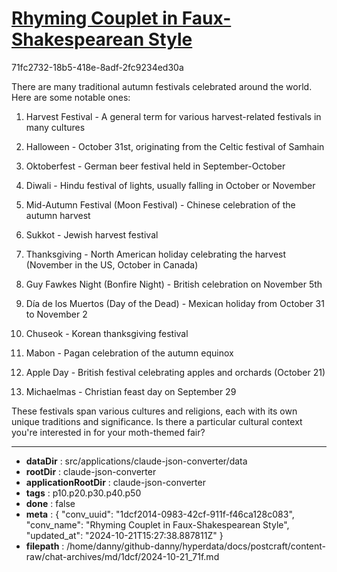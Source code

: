 # [Rhyming Couplet in Faux-Shakespearean Style](https://claude.ai/chat/1dcf2014-0983-42cf-911f-f46ca128c083)

71fc2732-18b5-418e-8adf-2fc9234ed30a

 There are many traditional autumn festivals celebrated around the world. Here are some notable ones:

1. Harvest Festival - A general term for various harvest-related festivals in many cultures

2. Halloween - October 31st, originating from the Celtic festival of Samhain

3. Oktoberfest - German beer festival held in September-October

4. Diwali - Hindu festival of lights, usually falling in October or November

5. Mid-Autumn Festival (Moon Festival) - Chinese celebration of the autumn harvest

6. Sukkot - Jewish harvest festival

7. Thanksgiving - North American holiday celebrating the harvest (November in the US, October in Canada)

8. Guy Fawkes Night (Bonfire Night) - British celebration on November 5th

9. Día de los Muertos (Day of the Dead) - Mexican holiday from October 31 to November 2

10. Chuseok - Korean thanksgiving festival

11. Mabon - Pagan celebration of the autumn equinox

12. Apple Day - British festival celebrating apples and orchards (October 21)

13. Michaelmas - Christian feast day on September 29

These festivals span various cultures and religions, each with its own unique traditions and significance. Is there a particular cultural context you're interested in for your moth-themed fair?

---

* **dataDir** : src/applications/claude-json-converter/data
* **rootDir** : claude-json-converter
* **applicationRootDir** : claude-json-converter
* **tags** : p10.p20.p30.p40.p50
* **done** : false
* **meta** : {
  "conv_uuid": "1dcf2014-0983-42cf-911f-f46ca128c083",
  "conv_name": "Rhyming Couplet in Faux-Shakespearean Style",
  "updated_at": "2024-10-21T15:27:38.887811Z"
}
* **filepath** : /home/danny/github-danny/hyperdata/docs/postcraft/content-raw/chat-archives/md/1dcf/2024-10-21_71f.md